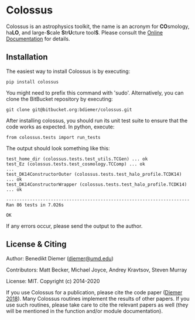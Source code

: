 Colossus
========

Colossus is an astrophysics toolkit, the name is an acronym for **CO**smology, ha**LO**, 
and large-**S**cale **S**tr**U**cture tool**S**. Please consult the [Online Documentation](https://bdiemer.bitbucket.io/colossus/) for details.

Installation
------------

The easiest way to install Colossus is by executing:

    pip install colossus

You might need to prefix this command with 'sudo'. Alternatively, you can clone the BitBucket 
repository by executing:

    git clone git@bitbucket.org:bdiemer/colossus.git

After installing colossus, you should run its unit test suite to ensure that the code works as 
expected. In python, execute:

    from colossus.tests import run_tests

The output should look something like this:

    test_home_dir (colossus.tests.test_utils.TCGen) ... ok
    test_Ez (colossus.tests.test_cosmology.TCComp) ... ok
    ...
    test_DK14ConstructorOuter (colossus.tests.test_halo_profile.TCDK14) ... ok
    test_DK14ConstructorWrapper (colossus.tests.test_halo_profile.TCDK14) ... ok
    
    ----------------------------------------------------------------------
    Ran 86 tests in 7.026s
    
    OK

If any errors occur, please send the output to the author.

License & Citing
----------------

Author:        Benedikt Diemer (diemer@umd.edu)

Contributors:  Matt Becker, Michael Joyce, Andrey Kravtsov, Steven Murray

License:       MIT. Copyright (c) 2014-2020

If you use Colossus for a publication, please cite the code paper 
([Diemer 2018](https://ui.adsabs.harvard.edu/abs/2018ApJS..239...35D/abstract)). 
Many Colossus routines implement the results of other papers. If you use such routines, please 
take care to cite the relevant papers as well (they will be mentioned in the function and/or 
module documentation).
